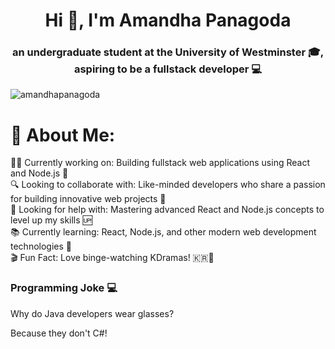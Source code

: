 <h1 align="center">Hi 👋, I'm Amandha Panagoda</h1>
<h3 align="center">an undergraduate student at the University of Westminster 🎓, aspiring to be a fullstack developer 💻</h3>

<p align="left"> <img src="https://komarev.com/ghpvc/?username=amandhapanagoda&label=Profile%20views&color=0e75b6&style=flat" alt="amandhapanagoda" /> </p>

# 💫 About Me:
👨‍💻 Currently working on: Building fullstack web applications using React and Node.js 💼<br>🔍 Looking to collaborate with: Like-minded developers who share a passion for building innovative web projects 🤝<br>🔧 Looking for help with: Mastering advanced React and Node.js concepts to level up my skills 🆙<br>📚 Currently learning: React, Node.js, and other modern web development technologies 📖<br>🎬 Fun Fact: Love binge-watching KDramas! 🇰🇷🍿

### Programming Joke 💻

Why do Java developers wear glasses?

Because they don't C#! 



  

